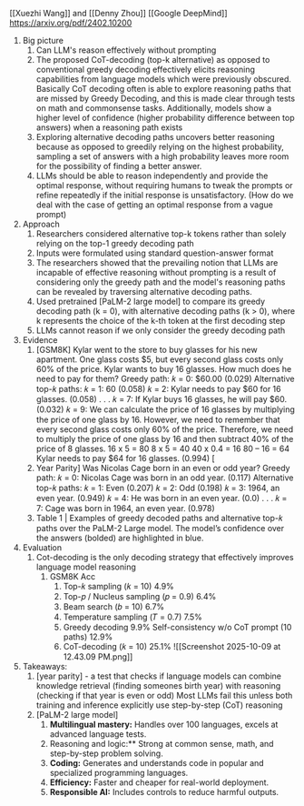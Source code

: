 [[Xuezhi Wang]] and [[Denny Zhou]]
[[Google DeepMind]]
https://arxiv.org/pdf/2402.10200

1. Big picture
	1. Can LLM's reason effectively without prompting
	2. The proposed CoT-decoding (top-k alternative) as opposed to conventional greedy decoding effectively elicits reasoning capabilities from language models which were previously obscured. Basically CoT decoding often is able to explore reasoning paths that are missed by Greedy Decoding, and this is made clear through tests on math and commonsense tasks. Additionally, models show a higher level of confidence (higher probability difference between top answers) when a reasoning path exists
	3. Exploring alternative decoding paths uncovers better reasoning because as opposed to greedily relying on the highest probability, sampling a set of answers with a high probability leaves more room for the possibility of finding a better answer.
	4. LLMs should be able to reason independently and provide the optimal response, without requiring humans to tweak the prompts or refine repeatedly if the initial response is unsatisfactory. (How do we deal with the case of getting an optimal response from a vague prompt)
2. Approach
	1. Researchers considered alternative top-k tokens rather than solely relying on the top-1 greedy decoding path
	2. Inputs were formulated using standard question-answer format
	3. The researchers showed that the prevailing notion that LLMs are incapable of effective reasoning without prompting is a result of considering only the greedy path and the model's reasoning paths can be revealed by traversing alternative decoding paths.
	4. Used pretrained [PaLM-2 large model] to compare its greedy decoding path (k = 0), with alternative decoding paths (k > 0), where k represents the choice of the k-th token at the first decoding step
	5. LLMs cannot reason if we only consider the greedy decoding path
3. Evidence
	1. [GSM8K] Kylar went to the store to buy glasses for his new apartment. One glass costs $5, but every second glass costs only 60% of the price. Kylar wants to buy 16 glasses. How much does he need to pay for them? Greedy path: 𝑘 = 0: $60.00 (0.029) Alternative top-𝑘 paths: 𝑘 = 1: 60 (0.058) 𝑘 = 2: Kylar needs to pay $60 for 16 glasses. (0.058) . . . 𝑘 = 7: If Kylar buys 16 glasses, he will pay $60. (0.032) 𝑘 = 9: We can calculate the price of 16 glasses by multiplying the price of one glass by 16. However, we need to remember that every second glass costs only 60% of the price. Therefore, we need to multiply the price of one glass by 16 and then subtract 40% of the price of 8 glasses. 16 x 5 = 80 8 x 5 = 40 40 x 0.4 = 16 80 – 16 = 64 Kylar needs to pay $64 for 16 glasses. (0.994) [
	2. Year Parity] Was Nicolas Cage born in an even or odd year? Greedy path: 𝑘 = 0: Nicolas Cage was born in an odd year. (0.117) Alternative top-𝑘 paths: 𝑘 = 1: Even (0.207) 𝑘 = 2: Odd (0.198) 𝑘 = 3: 1964, an even year. (0.949) 𝑘 = 4: He was born in an even year. (0.0) . . . 𝑘 = 7: Cage was born in 1964, an even year. (0.978) 
	3. Table 1 | Examples of greedy decoded paths and alternative top-𝑘 paths over the PaLM-2 Large model. The model’s confidence over the answers (bolded) are highlighted in blue.
4. Evaluation
	1. Cot-decoding is the only decoding strategy that effectively improves language model reasoning
		1. GSM8K Acc 
			1. Top-𝑘 sampling (𝑘 = 10) 4.9% 
			2. Top-𝑝 / Nucleus sampling (𝑝 = 0.9) 6.4% 
			3. Beam search (𝑏 = 10) 6.7% 
			4. Temperature sampling (𝑇 = 0.7) 7.5% 
			5. Greedy decoding 9.9% Self-consistency w/o CoT prompt (10 paths) 12.9% 
			6. CoT-decoding (𝑘 = 10) 25.1%
		![[Screenshot 2025-10-09 at 12.43.09 PM.png]]
5. Takeaways:
	1. [year parity] - a test that checks if language models can combine knowledge retrieval (finding someones birth year) with reasoning (checking if that year is even or odd) Most LLMs fail this unless both training and inference explicitly use step-by-step (CoT) reasoning
	2. [PaLM-2 large model]
		1. **Multilingual mastery:** Handles over 100 languages, excels at advanced language tests.
		2. Reasoning and logic:** Strong at common sense, math, and step-by-step problem solving.
		3. **Coding:** Generates and understands code in popular and specialized programming languages.
		4. **Efficiency:** Faster and cheaper for real-world deployment.
		5. **Responsible AI:** Includes controls to reduce harmful outputs.